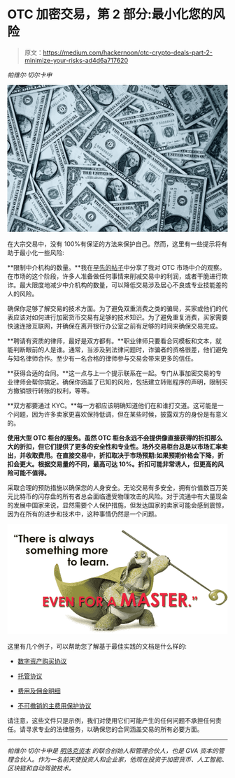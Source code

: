 # OTC 加密交易，第 2 部分:最小化您的风险

> 原文：<https://medium.com/hackernoon/otc-crypto-deals-part-2-minimize-your-risks-ad4d6a717620>

*帕维尔·切尔卡申*

![](img/2a60773ce62522012c0d28528ef9364a.png)

在大宗交易中，没有 100%有保证的方法来保护自己。然而，这里有一些提示将有助于最小化一些风险:

**限制中介机构的数量。**我在[早先的帖子](/@mindrockcapital/fear-bewilderment-and-second-chances-in-the-otc-crypto-market-192f55f18919)中分享了我对 OTC 市场中介的观察。在市场的这个阶段，许多人准备做任何事情来削减交易中的利润，或者干脆进行欺诈。最大限度地减少中介机构的数量，可以降低交易涉及居心不良或专业技能差的人的风险。

确保你足够了解交易的技术方面。为了避免双重消费之类的骗局，买家或他们的代表应该对如何进行加密货币交易有足够的技术知识。为了避免重复消费，买家需要快速连接互联网，并确保在离开银行办公室之前有足够的时间来确保交易完成。

**聘请有资质的律师，最好是双方都有。**职业律师只要看合同模板和文本，就能判断眼前的人是谁。通常，当涉及到法律问题时，诈骗者的资格很差，他们避免与知名律师合作。至少有一名合格的律师参与交易会带来更多的信任。

**获得合适的合同。**这一点与上一个提示联系在一起。专门从事加密交易的专业律师会帮你搞定。确保你涵盖了已知的风险，包括建立转账程序的声明，限制买方撤销银行转账的权利，等等。

**双方都要通过 KYC。**每一方都应该明确知道他们在和谁打交道。这可能是一个问题，因为许多卖家更喜欢保持低调，但在某些时候，披露双方的身份是有意义的。

**使用大型 OTC 柜台的服务。虽然 OTC 柜台永远不会提供像直接获得的折扣那么大的折扣，但它们提供了更多的安全性和专业性。场外交易柜台总是以市场汇率卖出，并收取费用。在直接交易中，折扣取决于市场预期:如果预期价格会下降，折扣会更大。根据交易量的不同，最高可达 10%。折扣可能非常诱人，但更高的风险可能不值得。**

采取合理的预防措施以确保您的人身安全。无论交易有多安全，拥有价值数百万美元比特币的闪存盘的所有者总会面临遭受物理攻击的风险。对于流通中有大量现金的发展中国家来说，显然需要个人保护措施，但发达国家的卖家可能会感到震惊，因为在所有的进步和技术中，这种事情仍然是一个问题。

![](img/69b56d341c8ddb71655bc0f3ac427d73.png)

这里有几个例子，可以帮助您了解基于最佳实践的文档是什么样的:

- [数字资产购买协议](http://mindrock.vc/Digital-Assets-Purchase-Agreement-Template.pdf)

- [托管协议](http://mindrock.vc/Purchase-Annex-Escrow-Agreement.pdf)

- [费用及佣金明细](http://mindrock.vc/Purchase-Annex-Breakdown-of-Fees-and-Comissions.pdf)

- [不可撤销的主费用保护协议](http://mindrock.vc/Irrevocable-Master-Fee-Protection-Agreement-Template.pdf)

请注意，这些文件只是示例，我们对使用它们可能产生的任何问题不承担任何责任。请寻求专业的法律服务，以确保您的合同涵盖交易的所有必要方面。

***

*帕维尔·切尔卡申是* [*明洛克资本*](http://mindrock.vc/) *的联合创始人和管理合伙人，也是 GVA 资本的管理合伙人。作为一名前天使投资人和企业家，他现在投资于加密货币、人工智能、区块链和自动驾驶技术。*